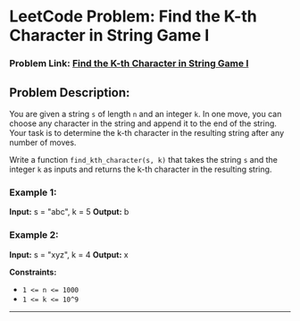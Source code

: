 # LeetCode Problem: Find the K-th Character in String Game I

### Problem Link: [Find the K-th Character in String Game I](https://leetcode.com/contest/weekly-contest-417/problems/find-the-k-th-character-in-string-game-i/)

## Problem Description:

You are given a string `s` of length `n` and an integer `k`. In one move, you can choose any character in the string and append it to the end of the string. Your task is to determine the k-th character in the resulting string after any number of moves.

Write a function `find_kth_character(s, k)` that takes the string `s` and the integer `k` as inputs and returns the k-th character in the resulting string.

### Example 1:

**Input:**
s = "abc", k = 5
**Output:**
b

### Example 2:

**Input:**
s = "xyz", k = 4
**Output:**
x

**Constraints:**
- `1 <= n <= 1000`
- `1 <= k <= 10^9`

---
